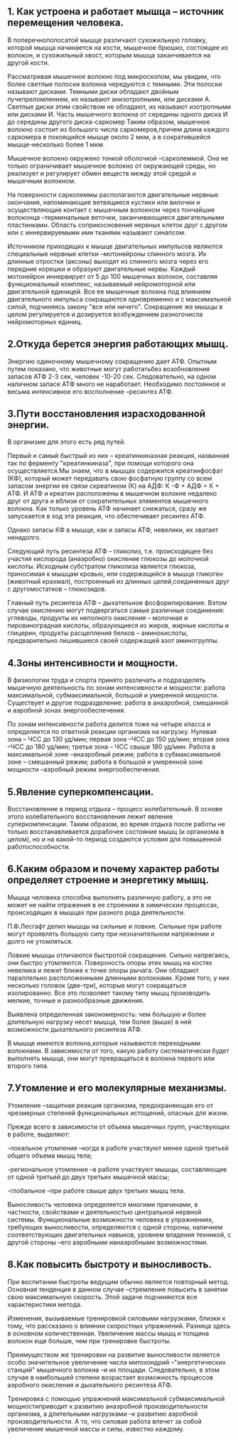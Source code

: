 ## 1. Как устроена и работает мышца – источник перемещения человека.

В поперечнополосатой мышце различают сухожильную головку, которой мышца начинается на кости, мышечное брюшко, состоящее из волокон, и сухожильный хвост, которым мышца заканчивается на другой кости.

Рассматривая мышечное волокно под микроскопом, мы увидим, что более светлые полоски волокна чередуются с темными. Эти полоски называют дисками. Темными диски обладают двойным лучепреломлением, их называют анизотропными, или дисками А. Светлые диски этим свойством не обладают, их называют изотропными или дисками И. Часть мышечного волокна от середины одного диска И до середины другого диска-саркомер Таким образом, мышечное волокно состоит из большого числа саркомеров,причем длина каждого саркомера в покоящийся мышце около 2 мкм, а в сократившейся мышце-несколько более 1 мкм. 

Мышечное волокно окружено тонкой оболочкой –сарколеммой. Она не только ограничивает мышечное волокно от окружающей среды, но реализует и регулирует обмен веществ между этой средой и мышечным волокном.

На поверхности сарколеммы располагаются двигательные нервные окончания, напоминающие ветвящиеся кустики или вилочки и осуществляющие контакт с мышечным волокном через тончайшие волоконца –терминальные веточки, заканчивающиеся двигательными пластинками. Область соприкосновения нервных клеток друг с другом или с иннервируемыми ими тканями называют синапсом.

Источником приходящих к мышце двигательных импульсов являются специальные нервные клетки –мотонейроны спинного мозга. Их длинные отростки (аксоны) выходят из спинного мозга через его передние корешки и образуют двигательные нервы. Каждый мотонейрон иннервирует от 5 до 100 мышечных волокон, составляя функциональный комплекс, называемый нейромоторной или двигательной единицей. Все ее мышечные волокна под влиянием двигательного импульса сокращаются одновременно и с максимальной силой, подчиняясь закону "все или ничего". Сокращение же мышцы в целом регулируется и дозируется возбуждением разногочисла нейромоторных единиц.

## 2.Откуда берется энергия работающих мышц.

Энергию одиночному мышечному сокращению дает АТФ. Опытным путем показано, что животные могут работатьбез возобновления запасов АТФ 2-3 сек, человек -10-20 сек. Следовательно, на одном наличном запасе АТФ много не наработает. Необходимо постоянное и весьма интенсивное его восполнение –ресинтез АТФ.


## 3.Пути восстановления израсходованной энергии.

В организме для этого есть ряд путей.

Первый и самый быстрый из них – креатинкиназная реакция, названная так по ферменту "креатинкиназа", при помощи которого она осуществляется.Мы знаем, что в мышцах содержится креатинфосфат (КФ), который может передавать свою фосфатную группу со всем запасом энергии ее связи скреатином (К) на АДФ: К -Ф + АДФ = К + АТФ. И АТФ и креатин расположены в мышечном волокне недалеко друг от друга и вблизи от сократительных элементов мышечного волокна. Как только уровень АТФ начинает снижаться, сразу же запускается в ход эта реакция, что обеспечивает ресинтез АТФ.

Однако запасы КФ в мышце, как и запасы АТФ, невелики, их хватает ненадолго.

Следующий путь ресинтеза АТФ – гликолиз, т.е. происходящее без участия кислорода (анаэробно) окисление глюкозы до молочной кислоты. Исходным субстратом гликолиза является глюкоза, приносимая к мышцам кровью, или содержащийся в мышце гликоген (животный крахмал), построенный из длинных цепей,соединенных друг с другомостатков – глюкозидов. 

Главный путь ресинтеза АТФ – дыхательное фосфорилирование. Вэтом случае окислению могут подвергаться самые различные соединения: углеводы, продукты их неполного окисления – молочная и пировиноградная кислоты, образующиеся из жиров, жирные кислоты и глицерин, продукты расщепления белков – аминокислоты, предварительно лишившиеся своей содержащей азот аминогруппы.

## 4.Зоны интенсивности и мощности.

В физиологии труда и спорта принято различать и подразделять мышечную деятельность по зонам интенсивности и мощности: работа максимальной, субмаксимальной, большой и умеренной мощности. Существует и другое подразделение: работа в анаэробной, смешанной и аэробной зонах энергообеспечения.

По зонам интенсивности работа делится тоже на четыре класса и определяется по ответной реакции организма на нагрузку. Нулевая зона – ЧСС до 130 уд/мин; первая зона –ЧСС до 150 уд/мин; вторая зона –ЧСС до 180 уд/мин; третья зона – ЧСС свыше 180 уд/мин. Работа в максимальной зоне –анаэробный режим; работа в субмаксимальной зоне – смешанный режим; работа в большой и умеренной зоне мощности –аэробный режим энергообеспечения.

## 5.Явление суперкомпенсации.

Восстановление в период отдыха – процесс колебательный. В основе этого колебательного восстановления лежит явление суперкомпенсации. Таким образом, во время отдыха после работы не только восстанавливается дорабочее состояние мышц (и организма в целом), но и на какой-то период создаются условия для повышенной работоспособности.

## 6.Каким образом и почему характер работы определяет строение и энергетику мышц.

Мышца человека способна выполнять различную работу, а это не может не найти отражения в ее строениии в химических процессах, происходящих в мышцах при разного рода деятельности. 

П.Ф.Лесгафт делил мышцы на сильные и ловкие. Сильные при работе могут проявлять большую силу при незначительном напряжении и долго не утомляться.

Ловкие мышцы отличаются быстротой сокращения. Сильно напрягаясь, они быстро утомляются. Поверхность опоры этих мышц на костях невелика и лежит ближе к точке опоры рычага. Они обладают параллельно расположенными длинными волокнами. Кроме того, у них несколько головок (две-три), которые могут сокращаться изолированно. Все это позволяет такому типу мышц производить мелкие, точные и разнообразные движения.

Выявлена определенная закономерность: чем большую и более длительную нагрузку несет мышца, тем более (выше) в ней возможности дыхательного ресинтеза АТФ.

В мышце имеются волокна,которые называются переходными волокнами. В зависимости от того, какую работу систематически будет выполнять мышца, они могут превращаться в волокна первого или второго типа.

## 7.Утомление и его молекулярные механизмы.

Утомление –защитная реакция организма, предохраняющая его от чрезмерных степеней функциональных истощений, опасных для жизни.

Прежде всего в зависимости от объема мышечных групп, участвующих в работе, выделяют:

-локальное утомление –когда в работе участвуют менее одной третьей общего объема мышц тела;

-региональное утомление –в работе участвуют мышцы, составляющие от одной третьей до двух третьих мышечной массы;

-глобальное –при работе свыше двух третьих мышц тела.

Выносливость человека определяется многими причинами, в частности, свойствами и деятельностью центральной нервной системы. Функциональные возможности человека в упражнениях, требующих выносливости, определяются с одной стороны, наличием соответствующих двигательных навыков, уровнем владения техникой, с другой стороны –его аэробными ианаэробными возможностями.

## 8.Как повысить быстроту и выносливость.

При воспитании быстроты ведущим обычно является повторный метод. Основная тенденция в данном случае –стремление повысить в занятии свою максимальную скорость. Этой задаче подчиняются все характеристики метода.

Изменения, вызываемые тренировкой силовыми нагрузками, близки к тому, что рассказано о влиянии скоростных упражнений. Разница здесь в основном количественная. Увеличение массы мышц и толщина волокон еще больше, чем при тренировке быстроты.

Преимуществом же тренировки на развитие выносливости является особо значительное увеличение числа митохондрий –"энергетических станций" мышечного волокна –и их площади. Следовательно, в этом случае в наибольшей степени возрастает возможность процессов аэробного окисления и дыхательного ресинтеза АТФ. 

Тренировка с помощью упражнений максимальной субмаксимальной мощностиприводит к развитию анаэробной производительности организма, а длительными нагрузками –к развитию аэробной производительности. А то, что силовая работа влечет за собой увеличение мышечной массы и силы, известно каждому.